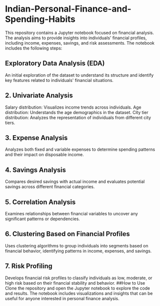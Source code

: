 # Indian-Personal-Finance-and-Spending-Habits
This repository contains a Jupyter notebook focused on financial analysis. The analysis aims to provide insights into individuals' financial profiles, including income, expenses, savings, and risk assessments. The notebook includes the following steps:

## Exploratory Data Analysis (EDA)
An initial exploration of the dataset to understand its structure and identify key features related to individuals' financial situations.
## 2. Univariate Analysis
Salary distribution: Visualizes income trends across individuals.
Age distribution: Understands the age demographics in the dataset.
City tier distribution: Analyzes the representation of individuals from different city tiers.
## 3. Expense Analysis
Analyzes both fixed and variable expenses to determine spending patterns and their impact on disposable income.
## 4. Savings Analysis
Compares desired savings with actual income and evaluates potential savings across different financial categories.
## 5. Correlation Analysis
Examines relationships between financial variables to uncover any significant patterns or dependencies.
## 6. Clustering Based on Financial Profiles
Uses clustering algorithms to group individuals into segments based on financial behavior, identifying patterns in income, expenses, and savings.
## 7. Risk Profiling
Develops financial risk profiles to classify individuals as low, moderate, or high risk based on their financial stability and behavior.
##How to Use
Clone the repository and open the Jupyter notebook to explore the code and results.
The notebook includes visualizations and insights that can be useful for anyone interested in personal finance analysis.
